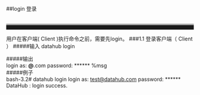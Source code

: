 ##login 登录  
<br>
<hr style=" height:12px;border:none;border-top:4px solid #A9A9A9;" />  
用户在客户端( Client )执行命令之前，需要先login。  
###1.1 登录客户端（ Client ）  
#####输入
	datahub login  
	 
#####输出  
	login as: ******@******.com
    password: ******
    %msg       	
#####例子  
    bash-3.2# datahub login
	login as: test@datahub.com
	password: ******
	DataHub : login success.
